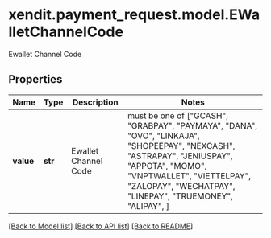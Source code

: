 # xendit.payment_request.model.EWalletChannelCode

Ewallet Channel Code

## Properties
Name | Type | Description | Notes
------------ | ------------- | ------------- | -------------
**value** | **str** | Ewallet Channel Code |  must be one of ["GCASH", "GRABPAY", "PAYMAYA", "DANA", "OVO", "LINKAJA", "SHOPEEPAY", "NEXCASH", "ASTRAPAY", "JENIUSPAY", "APPOTA", "MOMO", "VNPTWALLET", "VIETTELPAY", "ZALOPAY", "WECHATPAY", "LINEPAY", "TRUEMONEY", "ALIPAY", ]

[[Back to Model list]](../README.md#documentation-for-models) [[Back to API list]](../README.md#documentation-for-api-endpoints) [[Back to README]](../README.md)


